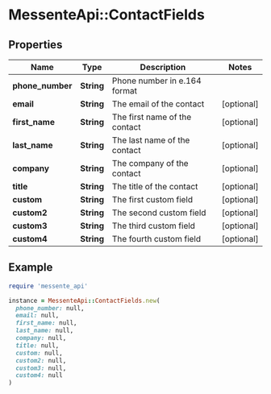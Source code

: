# MessenteApi::ContactFields

## Properties

| Name | Type | Description | Notes |
| ---- | ---- | ----------- | ----- |
| **phone_number** | **String** | Phone number in e.164 format |  |
| **email** | **String** | The email of the contact | [optional] |
| **first_name** | **String** | The first name of the contact | [optional] |
| **last_name** | **String** | The last name of the contact | [optional] |
| **company** | **String** | The company of the contact | [optional] |
| **title** | **String** | The title of the contact | [optional] |
| **custom** | **String** | The first custom field | [optional] |
| **custom2** | **String** | The second custom field | [optional] |
| **custom3** | **String** | The third custom field | [optional] |
| **custom4** | **String** | The fourth custom field | [optional] |

## Example

```ruby
require 'messente_api'

instance = MessenteApi::ContactFields.new(
  phone_number: null,
  email: null,
  first_name: null,
  last_name: null,
  company: null,
  title: null,
  custom: null,
  custom2: null,
  custom3: null,
  custom4: null
)
```

